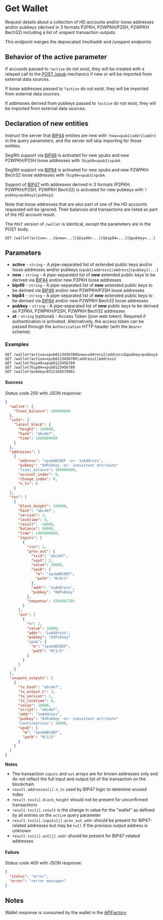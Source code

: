 # Get Wallet

Request details about a collection of HD accounts and/or loose addresses and/or pubkeys (derived in 3 formats P2PKH, P2WPKH/P2SH, P2WPKH Bech32) including a list of unspent transaction outputs.

This endpoint merges the deprecated /multiaddr and /unspent endpoints


## Behavior of the active parameter

If accounts passed to `?active` do not exist, they will be created with a relayed call to the [POST /xpub](./POST_xpub.md) mechanics if new or will be imported from external data sources.

If loose addresses passed to `?active` do not exist, they will be imported from external data sources.

If addresses derived from pubkeys passed to `?active` do not exist, they will be imported from external data sources.


## Declaration of new entities

Instruct the server that [BIP44](https://github.com/bitcoin/bips/blob/master/bip-0044.mediawiki) entities are new with `?new=xpub1|addr2|addr3` in the query parameters, and the server will skip importing for those entities.

SegWit support via [BIP49](https://github.com/bitcoin/bips/blob/master/bip-0049.mediawiki) is activated for new ypubs and new P2WPKH/P2SH loose addresses with `?bip49=xpub3|xpub4`.

SegWit support via [BIP84](https://github.com/bitcoin/bips/blob/master/bip-0084.mediawiki) is activated for new zpubs and new P2WPKH Bech32 loose addresses with `?bip84=xpub3|xpub4`.

Support of [BIP47](https://github.com/bitcoin/bips/blob/master/bip-0047.mediawiki) with addresses derived in 3 formats (P2PKH, P2WPKH/P2SH, P2WPKH Bech32) is activated for new pubkeys with `?pubkey=pubkey1|pubkey2`.


Note that loose addresses that are also part of one of the HD accounts requested will be ignored. Their balances and transactions are listed as part of the HD account result.

The `POST` version of `/wallet` is identical, except the parameters are in the POST body.


```
GET /wallet?active=...[&new=...][&bip49=...][&bip84=...][&pubkey=...]
```

## Parameters
* **active** - `string` - A pipe-separated list of extended public keys and/or loose addresses and/or pubkeys (`xpub1|address1|address2|pubkey1|...`)
* **new** - `string` - A pipe-separated list of **new** extended public keys to be derived via [BIP44](https://github.com/bitcoin/bips/blob/master/bip-0044.mediawiki) and/or new P2PKH loose addresses
* **bip49** - `string` - A pipe-separated list of **new** extended public keys to be derived via [BIP49](https://github.com/bitcoin/bips/blob/master/bip-0049.mediawiki) and/or new P2WPKH/P2SH loose addresses
* **bip84** - `string` - A pipe-separated list of **new** extended public keys to be derived via [BIP84](https://github.com/bitcoin/bips/blob/master/bip-0084.mediawiki) and/or new P2WPKH Bech32 loose addresses
* **pubkey** - `string` - A pipe-separated list of **new** public keys to be derived as P2PKH, P2WPKH/P2SH, P2WPKH Bech32 addresses
* **at** - `string` (optional) - Access Token (json web token). Required if authentication is activated. Alternatively, the access token can be passed through the `Authorization` HTTP header (with the `Bearer` scheme).

### Examples

```
GET /wallet?active=xpub0123456789&new=address2|address3&pubkey=pubkey4
GET /wallet?active=xpub0123456789|address1|address2
GET /wallet?bip49=xpub0123456789
GET /wallet?bip84=xpub0123456789
GET /wallet?pubkey=0312345678901
```

#### Success
Status code 200 with JSON response:
```json
{
  "wallet": {
    "final_balance": 100000000
  },
  "info": {
    "latest_block": {
      "height": 100000,
      "hash": "abcdef",
      "time": 1000000000
    }
  },
  "addresses": [
    {
      "address": "xpubABCDEF -or- 1xAddress",
      "pubkey": "04Pubkey -or- inexistant attribute"
      "final_balance": 100000000,
      "account_index": 0,
      "change_index": 0,
      "n_tx": 0
    }
  ],
  "txs": [
    {
      "block_height": 100000,
      "hash": "abcdef",
      "version": 1,
      "locktime": 0,
      "result": -10000,
      "balance": 90000,
      "time": 1400000000,
      "inputs": [
        {
          "vin": 1,
          "prev_out": {
            "txid": "abcdef",
            "vout": 2,
            "value": 20000,
            "xpub": {
              "m": "xpubABCDEF",
              "path": "M/0/3"
            },
            "addr": "1xAddress",
            "pubkey": "04Pubkey"
          },
          "sequence": 4294967295
        }
      ],
      "out": [
        {
          "n": 2,
          "value": 10000,
          "addr": "1xAddress",
          "pubkey": "03Pubkey"
          "xpub": {
            "m": "xpubABCDEF",
            "path": "M/1/5"
          }
        }
      ]
    }
  ],
  "unspent_outputs": [
    {
      "tx_hash": "abcdef",
      "tx_output_n": 2,
      "tx_version": 1,
      "tx_locktime": 0,
      "value": 10000,
      "script": "abcdef",
      "addr": "1xAddress",
      "pubkey": "03Pubkey -or- inexistant attribute"
      "confirmations": 10000,
      "xpub": {
        "m": "xpubABCDEF",
        "path": "M/1/5"
      }
    }
  ]
}
```

**Notes**
* The transaction `inputs` and `out` arrays are for known addresses only and do not reflect the full input and output list of the transaction on the blockchain
* `result.addresses[i].n_tx` used by BIP47 logic to detemine unused index
* `result.txs[i].block_height` should not be present for unconfirmed transactions
* `result.txs[i].result` is the change in value for the "wallet" as defined by all entries on the `active` query parameter
* `result.txs[i].inputs[j].prev_out.addr` should be present for BIP47-related addresses but may be `null` if the previous output address is unknown
* `result.txs[i].out[j].addr` should be present for BIP47-related addresses


#### Failure
Status code 400 with JSON response:
```json
{
  "status": "error",
  "error": "<error message>"
}
```

## Notes
Wallet response is consumed by the wallet in the [APIFactory](https://code.samourai.io/wallet/samourai-wallet-android/-/blob/master/app/src/main/java/com/samourai/wallet/api/APIFactory.java)

